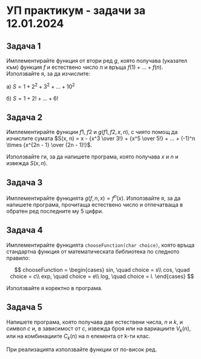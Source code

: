 # УП практикум - задачи за 12.01.2024

## Задача 1

Имплементирайте функция от втори ред $g$, която получава (указател към) функция $f$ и естествено число $n$ и връща $f(1) + ... + f(n)$. Използвайте я, за да изчислите:

а) $S = 1 + 2^2 + 3^2 + ... + 10^2$

б) $S = 1 + 2! + ... + 6!$

## Задача 2

Имплементирайте функции $f1$, $f2$ и $g(f1, f2, x, n)$, с чиято помощ да изчислите сумата $S(x, n) = x - {x^3 \over 3!} + {x^5 \over 5!} + ... + (-1)^n \times {x^{2n - 1} \over (2n - 1)!}$.

Използвайте ги, за да напишете програма, която получава $x$ и $n$ и извежда $S(x, n)$.

## Задача 3

Имплементирайте функцията $g(f, n, x) = f^n(x)$. Използвайте я, за да напишете програма, прочитаща естествено число и отпечатваща в обратен ред последните му 5 цифри.

## Задача 4

Имплементирайте функцията `chooseFunction(char choice)`, която връща стандартна функция от математическата библиотека по следното правило:

$$
chooseFunction =
  \begin{cases}
    sin, \quad choice = s\\
    cos, \quad choice = c\\
    exp, \quad choice = e\\
    log, \quad choice = l.
  \end{cases}
$$

Използвайте я коректно в програма.

## Задача 5

Напишете програма, която получава две естествени числа, $n$ и $k$, и символ $c$ и, в зависимост от $c$, извежда броя или на вариациите $V_k(n)$, или на комбинациите $C_k(n)$ на n елемента от k-ти клас.

При реализацията използвайте функции от по-висок ред.
